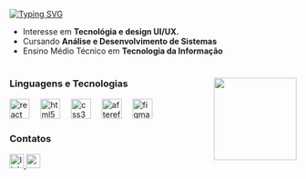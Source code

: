   [![Typing SVG](https://readme-typing-svg.herokuapp.com/?color=0ba35f&size=35&Left=true&vLeft=true&width=800&lines=✦+Oii!!+Sou+a+lare+✦)](https://git.io/typing-svg)
  - Interesse em **Tecnológia e design UI/UX.**  
  - Cursando **Análise e Desenvolvimento de Sistemas**  
  - Ensino Médio Técnico em **Tecnologia da Informação**

#

  <img align="right" height="145px" src="https://github-readme-stats.vercel.app/api/top-langs/?username=laags6&layout=compact&border=true&border_color=0ba35f&title_color=0ba35f&text_color=0ba35f&bg_color=0000&tittle_size=22"/>

  <h3>Linguagens e Tecnologias</h3>
<div align="left" style="justify-content: center;">
  <img src="https://cdn.jsdelivr.net/gh/devicons/devicon/icons/react/react-original.svg" height="35" alt="react" style="padding-right: 15px" />
  <img src="https://cdn.jsdelivr.net/gh/devicons/devicon/icons/html5/html5-original.svg" height="35" alt="html5" style="padding-right: 15px"/>
  <img src="https://cdn.jsdelivr.net/gh/devicons/devicon/icons/css3/css3-original.svg" height="35" alt="css3" style="padding-right: 15px" />
  <img src="https://cdn.jsdelivr.net/gh/devicons/devicon/icons/aftereffects/aftereffects-original.svg" height="35" alt="aftereffects logo" style="padding-right: 15px" />
  <img src="https://cdn.jsdelivr.net/gh/devicons/devicon/icons/figma/figma-original.svg" height="35" alt="figma" style="padding-right: 15px" />
</div>

  <h3>Contatos</h3>
  <a href="https://www.linkedin.com/in/larissa-beatriz-585839350/" target="_blank">
    <img src="https://img.shields.io/static/v1?message=LinkedIn&logo=linkedin&label=&color=0ba35f&logoColor=white&labelColor=&style=for-the-badge" height="25" alt="linkedin logo" />
  </a>
   <a href="mailto:larissabagsantos@gmail.com" target="_blank">
    <img src="https://img.shields.io/static/v1?message=Email&logo=Gmail&label=&color=0ba35f&logoColor=white&labelColor=&style=for-the-badge" height="25" alt="email logo" />
  </a>
 



